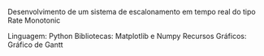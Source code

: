 Desenvolvimento de um sistema de escalonamento em tempo real do tipo Rate Monotonic

Linguagem: Python
Bibliotecas: Matplotlib e Numpy
Recursos Gráficos: Gráfico de Gantt
